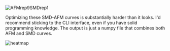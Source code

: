 ![AFMrep9SMDrep1](https://github.com/user-attachments/assets/9f3e511f-5e83-4cc8-ab86-42cb6ad15838)

Optimizing these SMD-AFM curves is substantially harder than it looks. I'd recommend sticking to the CLI interface, even if you have solid programming knowledge. The output is just a numpy file that combines both AFM and SMD curves.

![heatmap](https://github.com/user-attachments/assets/1622bb35-0854-4dd2-a957-add0bbe4c886)
